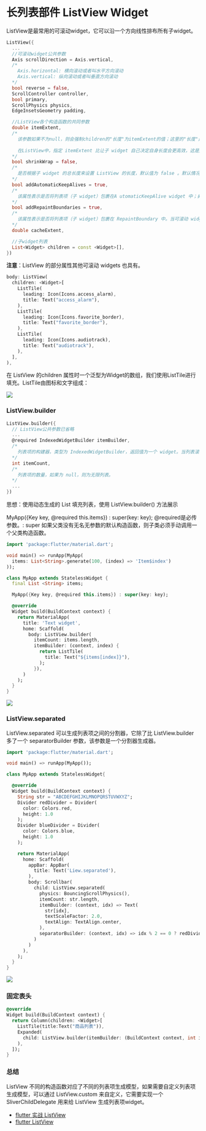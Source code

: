 # 长列表部件 ListView Widget

ListView是最常用的可滚动widget，它可以沿一个方向线性排布所有子widget。

``` dart
ListView({
  ...  
  //可滚动widget公共参数
  Axis scrollDirection = Axis.vertical,
  /*
    Axis.horizontal: 横向滚动或者叫水平方向滚动
    Axis.vertical: 纵向滚动或者叫垂直方向滚动
  */
  bool reverse = false,
  ScrollController controller,
  bool primary,
  ScrollPhysics physics,
  EdgeInsetsGeometry padding,

  //ListView各个构造函数的共同参数  
  double itemExtent,
  /*
    该参数如果不为null，则会强制children的"长度"为itemExtent的值；这里的"长度"是指滚动方向上子widget的长度，即如果滚动方向是垂直方向，则itemExtent代表子widget的高度，如果滚动方向为水平方向，则itemExtent代表子widget的长度。
    
    在ListView中，指定 itemExtent 比让子 widget 自己决定自身长度会更高效，这是因为指定 itemExtent 后，滚动系统可以提前知道列表的长度，而不是总是动态去计算，尤其是在滚动位置频繁变化时（滚动系统需要频繁去计算列表高度）。
  */
  bool shrinkWrap = false,
  /*
    是否根据子 widget 的总长度来设置 ListView 的长度，默认值为 false 。默认情况下，ListView 的会在滚动方向尽可能多的占用空间。当 ListView 在一个无边界(滚动方向上)的容器中时，shrinkWrap 必须为 true。
  */
  bool addAutomaticKeepAlives = true,
  /*
    该属性表示是否将列表项（子 widget）包裹在A utomaticKeepAlive widget 中；典型地，在一个懒加载列表中，如果将列表项包裹在 AutomaticKeepAlive 中，在该列表项滑出视口时该列表项不会被 GC，它会使用 KeepAliveNotification 来保存其状态。如果列表项自己维护其 KeepAlive 状态，那么此参数必须置为 false。
  */
  bool addRepaintBoundaries = true,
  /*
    该属性表示是否将列表项（子 widget）包裹在 RepaintBoundary 中。当可滚动 widget滚动时，将列表项包裹在 RepaintBoundary 中可以避免列表项重绘，但是当列表项重绘的开销非常小（如一个颜色块，或者一个较短的文本）时，不添加RepaintBoundary 反而会更高效。和 addAutomaticKeepAlive 一样，如果列表项自己维护其 KeepAlive 状态，那么此参数必须置为 false
  */
  double cacheExtent,

  //子widget列表
  List<Widget> children = const <Widget>[],
})
```

**注意**：ListView 的部分属性其他可滚动 widgets 也具有。

``` dart
body: ListView(
  children: <Widget>[
    ListTile(
      leading: Icon(Icons.access_alarm),
      title: Text("access_alarm"),
    ),
    ListTile(
      leading: Icon(Icons.favorite_border),
      title: Text("favorite_border"),
    ),
    ListTile(
      leading: Icon(Icons.audiotrack),
      title: Text("audiotrack"),
    ),
  ],
),
```

在 ListView 的children 属性时一个泛型为Widget的数组，我们使用ListTile进行填充。ListTile由图标和文字组成：

![](../img/ListViewIcon.jpg)

### 

### ListView.builder

``` dart
ListView.builder({
  // ListView公共参数已省略  
  ...
  @required IndexedWidgetBuilder itemBuilder,
  /*
    列表项的构建器，类型为 IndexedWidgetBuilder，返回值为一个 widget。当列表滚动到具体的 index 位置时，会调用该构建器构建列表项。
  */
  int itemCount,
  /*
    列表项的数量，如果为 null，则为无限列表。
  */
  ...
})
```

思想：使用动态生成的 List 填充列表，使用 ListView.builder() 方法展示

MyApp({Key key, @required this.items}) : super(key: key);
@required是必传参数。: super 如果父类没有无名无参数的默认构造函数，则子类必须手动调用一个父类构造函数。

``` dart
import 'package:flutter/material.dart';

void main() => runApp(MyApp(
  items: List<String>.generate(100, (index) => 'Item$index')
));

class MyApp extends StatelessWidget {
  final List <String> items;

  MyApp({Key key, @required this.items}) : super(key: key);

  @override
  Widget build(BuildContext context) {
    return MaterialApp(
      title: 'Text widget',
      home: Scaffold(
        body: ListView.builder(
          itemCount: items.length,
          itemBuilder: (context, index) {
            return ListTile(
              title: Text("${items[index]}"),
            );
          }),
      )
    );
  }
}
```

![](../img/ListView动态.jpg)

### ListView.separated

ListView.separated 可以生成列表项之间的分割器，它除了比 ListView.builder 多了一个 separatorBuilder 参数，该参数是一个分割器生成器。

``` dart
import 'package:flutter/material.dart';

void main() => runApp(MyApp());

class MyApp extends StatelessWidget{

  @override
  Widget build(BuildContext context) {
    String str = "ABCDEFGHIJKLMNOPQRSTUVWXYZ";
    Divider redDivider = Divider(
      color: Colors.red,
      height: 1.0
    );
    Divider blueDivider = Divider(
      color: Colors.blue,
      height: 1.0
    );

    return MaterialApp(
      home: Scaffold(
        appBar: AppBar(
          title: Text('Liew.separated'),
        ),
        body: Scrollbar(
          child: ListView.separated(
            physics: BouncingScrollPhysics(),
            itemCount: str.length,
            itemBuilder: (context, idx) => Text(
              str[idx], 
              textScaleFactor: 2.0, 
              textAlign: TextAlign.center,
            ),
            separatorBuilder: (context, idx) => idx % 2 == 0 ? redDivider : blueDivider,
          )
        )
      ),
    );
  }
}
```

![](../img/ListViewSeparated.jpg)

### 固定表头

``` dart
@override
Widget build(BuildContext context) {
  return Column(children: <Widget>[
    ListTile(title:Text("商品列表")),
    Expanded(
      child: ListView.builder(itemBuilder: (BuildContext context, int index) => ListTile(title: Text("$index")),
    ),
  ]);
}
```

### 总结

ListView 不同的构造函数对应了不同的列表项生成模型，如果需要自定义列表项生成模型，可以通过 ListView.custom 来自定义，它需要实现一个 SliverChildDelegate 用来给 ListView 生成列表项widget。

- [flutter 实战 ListView](https://book.flutterchina.club/chapter6/listview.html)
- [flutter ListView](https://api.flutter.dev/flutter/widgets/ListView-class.html)

